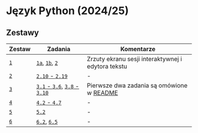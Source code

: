 # Język Python (2024/25)

## Zestawy

|   Zestaw |                                     Zadania |                                         Komentarze |
| -------- | ------------------------------------------- | -------------------------------------------------- |
| [`1`][1] |      [`1a`][1.1a], [`1b`][1.1b], [`2`][1.2] | Zrzuty ekranu sesji interaktywnej i edytora tekstu |
| [`2`][2] |                      [`2.10` - `2.19`][2.*] |                                                  - |
| [`3`][3] | [`3.1` - `3.6`][3.*], [`3.8` - `3.10`][3.*] |     Pierwsze dwa zadania są omówione w [README][3] |
| [`4`][4] |                        [`4.2` - `4.7`][4.*] |                                                  - |
| [`5`][5] |                                [`5.2`][5.2] |                                                  - |
| [`6`][6] |                  [`6.2`][6.2], [`6.5`][6.5] |                                                  - |

[1]: ./1/README.md
[1.1a]: ./1/1a.png
[1.1b]: ./1/1b.png
[1.2]: ./1/2.png

[2]: ./2/README.md
[2.*]: ./2/main.py

[3]: ./3/README.md
[3.*]: ./3/main.py

[4]: ./4/README.md
[4.*]: ./4/main.py

[5]: ./5/README.md
[5.2]: ./5/fracs.py

[6]: ./6/README.md
[6.2]: ./6/points.py
[6.5]: ./6/fracs.py

